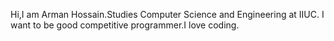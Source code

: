 Hi,I am Arman Hossain.Studies Computer Science and Engineering at IIUC.
I want to be good competitive programmer.I love coding.
